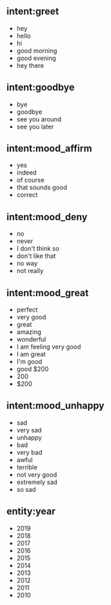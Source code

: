 ## intent:greet
- hey
- hello
- hi
- good morning
- good evening
- hey there

## intent:goodbye
- bye
- goodbye
- see you around
- see you later

## intent:mood_affirm
- yes
- indeed
- of course
- that sounds good
- correct

## intent:mood_deny
- no
- never
- I don't think so
- don't like that
- no way
- not really

## intent:mood_great
- perfect
- very good
- great
- amazing
- wonderful
- I am feeling very good
- I am great
- I'm good
- good $200
- 200
- $200

## intent:mood_unhappy
- sad
- very sad
- unhappy
- bad
- very bad
- awful
- terrible
- not very good
- extremely sad
- so sad

## entity:year
- 2019
- 2018
- 2017
- 2016
- 2015
- 2014
- 2013
- 2012
- 2011
- 2010
